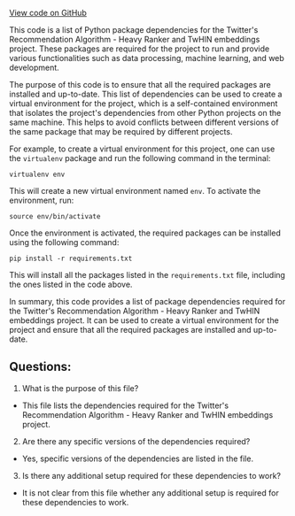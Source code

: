 [View code on GitHub](https://github.com/twitter/the-algorithm-ml/images/requirements.txt)

This code is a list of Python package dependencies for the Twitter's Recommendation Algorithm - Heavy Ranker and TwHIN embeddings project. These packages are required for the project to run and provide various functionalities such as data processing, machine learning, and web development. 

The purpose of this code is to ensure that all the required packages are installed and up-to-date. This list of dependencies can be used to create a virtual environment for the project, which is a self-contained environment that isolates the project's dependencies from other Python projects on the same machine. This helps to avoid conflicts between different versions of the same package that may be required by different projects.

For example, to create a virtual environment for this project, one can use the `virtualenv` package and run the following command in the terminal:

```
virtualenv env
```

This will create a new virtual environment named `env`. To activate the environment, run:

```
source env/bin/activate
```

Once the environment is activated, the required packages can be installed using the following command:

```
pip install -r requirements.txt
```

This will install all the packages listed in the `requirements.txt` file, including the ones listed in the code above.

In summary, this code provides a list of package dependencies required for the Twitter's Recommendation Algorithm - Heavy Ranker and TwHIN embeddings project. It can be used to create a virtual environment for the project and ensure that all the required packages are installed and up-to-date.
## Questions: 
 1. What is the purpose of this file?
- This file lists the dependencies required for the Twitter's Recommendation Algorithm - Heavy Ranker and TwHIN embeddings project.

2. Are there any specific versions of the dependencies required?
- Yes, specific versions of the dependencies are listed in the file.

3. Is there any additional setup required for these dependencies to work?
- It is not clear from this file whether any additional setup is required for these dependencies to work.